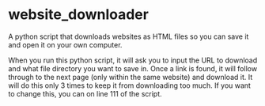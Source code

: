 # website_downloader
A python script that downloads websites as HTML files so you can save it and open it on your own computer.

When you run this python script, it will ask you to input the URL to download and what file directory you want to save in. Once a link is found, it will follow through to the next page (only within the same website) and download it. It will do this only 3 times to keep it from downloading too much. If you want to change this, you can on line 111 of the script. 
